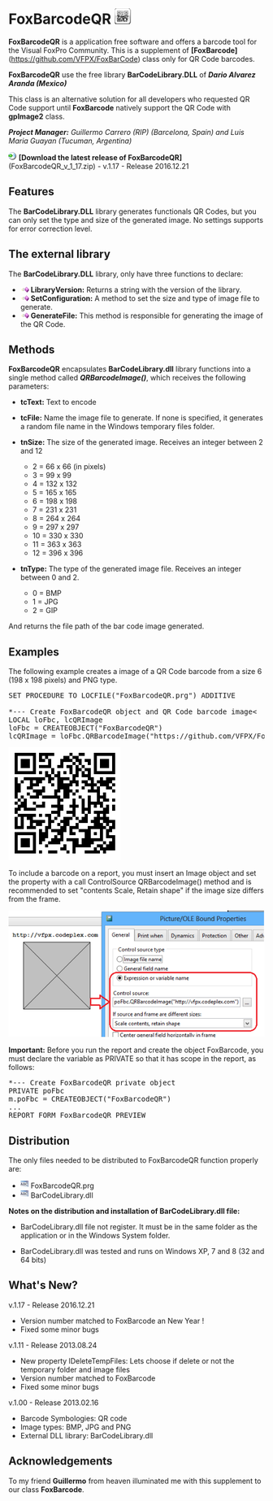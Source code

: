 # FoxBarcodeQR ![](images/FBC_QR_00.png)

**FoxBarcodeQR** is a application free software and offers a barcode tool for the Visual FoxPro Community. This is a supplement of **[FoxBarcode]**(https://github.com/VFPX/FoxBarCode) class only for QR Code barcodes.

**FoxBarcodeQR** use the free library **BarCodeLibrary.DLL** of ***Dario Alvarez Aranda (Mexico)***

This class is an alternative solution for all developers who requested QR Code support until **FoxBarcode** natively support the QR Code with **gpImage2** class.

***Project Manager:** Guillermo Carrero (RIP) (Barcelona, Spain) and Luis Maria Guayan (Tucuman, Argentina)*

![](images/vfpxreleasesmall.png) **[Download the latest release of FoxBarcodeQR]**(FoxBarcodeQR_v_1_17.zip) - v.1.17 - Release 2016.12.21

## Features

The **BarCodeLibrary.DLL** library generates functionals QR Codes, but you can only set the type and size of the generated image. No settings supports for error correction level.

## The external library

The **BarCodeLibrary.DLL** library, only have three functions to declare:

* ![](images/meth.gif) **LibraryVersion:** Returns a string with the version of the library.
* ![](images/meth.gif) **SetConfiguration:** A method to set the size and type of image file to generate.
* ![](images/meth.gif) **GenerateFile:** This method is responsible for generating the image of the QR Code.

## Methods

**FoxBarcodeQR** encapsulates **BarCodeLibrary.dll** library functions into a single method called ***QRBarcodeImage()***, which receives the following parameters:

* **tcText:** Text to encode
* **tcFile:** Name the image file to generate. If none is specified, it generates a random file name in the Windows temporary files folder.
* **tnSize:** The size of the generated image. Receives an integer between 2 and 12
  * 2 = 66 x 66 (in pixels)
  * 3 = 99 x 99
  * 4 = 132 x 132
  * 5 = 165 x 165
  * 6 = 198 x 198
  * 7 = 231 x 231
  * 8 = 264 x 264
  * 9 = 297 x 297
  * 10 = 330 x 330
  * 11 = 363 x 363
  * 12 = 396 x 396
  
* **tnType:** The type of the generated image file. Receives an integer between 0 and 2.
  * 0 = BMP
  * 1 = JPG
  * 2 = GIP

And returns the file path of the bar code image generated.

## Examples

The following example creates a image of a QR Code barcode from a size 6 (198 x 198 pixels) and PNG type.

<pre>SET PROCEDURE TO LOCFILE("FoxBarcodeQR.prg") ADDITIVE

*--- Create FoxBarcodeQR object and QR Code barcode image<
LOCAL loFbc, lcQRImage
loFbc = CREATEOBJECT("FoxBarcodeQR")
lcQRImage = loFbc.QRBarcodeImage("https://github.com/VFPX/FoxBarCodeQR",,6,2)</pre>

![](images/FBC_QR_01.png)

To include a barcode on a report, you must insert an Image object and set the property with a call ControlSource QRBarcodeImage() method and is recommended to set "contents Scale, Retain shape" if the image size differs from the frame.

![](images/FBC_QR_02.png)

**Important:** Before you run the report and create the object FoxBarcode, you must declare the variable as PRIVATE so that it has scope in the report, as follows:

<pre>*--- Create FoxBarcodeQR private object
PRIVATE poFbc
m.poFbc = CREATEOBJECT("FoxBarcodeQR")
...
REPORT FORM FoxBarcodeQR PREVIEW</pre>

## Distribution

The only files needed to be distributed to FoxBarcodeQR function properly are:

* ![](images/prg.gif) FoxBarcodeQR.prg
* ![](images/prg.gif) BarCodeLibrary.dll
 
**Notes on the distribution and installation of BarCodeLibrary.dll file:**

  * BarCodeLibrary.dll file not register. It must be in the same folder as the application or in the Windows System folder.

  * BarCodeLibrary.dll was tested and runs on Windows XP, 7 and 8 (32 and 64 bits)

## What's New?

v.1.17 - Release 2016.12.21
* Version number matched to FoxBarcode an New Year !
* Fixed some minor bugs

v.1.11 - Release 2013.08.24
* New property lDeleteTempFiles: Lets choose if delete or not the temporary folder and image files
* Version number matched to FoxBarcode
* Fixed some minor bugs

v.1.00 - Release 2013.02.16
* Barcode Symbologies: QR code
* Image types: BMP, JPG and PNG
* External DLL library: BarCodeLibrary.dll


## Acknowledgements

To my friend **Guillermo** from heaven illuminated me with this supplement to our class **FoxBarcode**.
